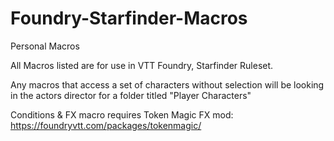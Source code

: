 # Foundry-Starfinder-Macros
Personal Macros

All Macros listed are for use in VTT Foundry, Starfinder Ruleset.

Any macros that access a set of characters without selection will be looking in the actors director for a folder titled "Player Characters"

Conditions & FX macro requires Token Magic FX mod: https://foundryvtt.com/packages/tokenmagic/
